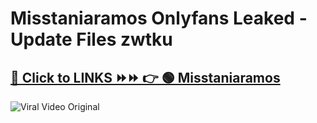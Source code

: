 
 # Misstaniaramos Onlyfans Leaked - Update Files zwtku

## <h2><a href="https://clipsfans.com/Misstaniaramos&ref=git">🔗 Click to LINKS ⏩⏩ 👉 🟢 Misstaniaramos </a></h2>

<a href="https://clipsfans.com/Misstaniaramos&ref=git" rel="nofollow" data-target="animated-image.originalLink"><img src="https://i.ibb.co.com/xMMVF88/686577567.gif" alt="Viral Video Original" style="max-width: 100%; display: inline-block;" data-target="animated-image.originalImage"></a>

